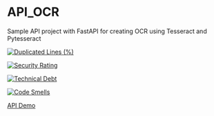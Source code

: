 # API_OCR

Sample API project with FastAPI for creating OCR using Tesseract and Pytesseract

[![Duplicated Lines (%)](https://sonarcloud.io/api/project_badges/measure?project=gomesrocha_api_ocr&metric=duplicated_lines_density)](https://sonarcloud.io/summary/new_code?id=gomesrocha_api_ocr)


[![Security Rating](https://sonarcloud.io/api/project_badges/measure?project=gomesrocha_api_ocr&metric=security_rating)](https://sonarcloud.io/summary/new_code?id=gomesrocha_api_ocr)


[![Technical Debt](https://sonarcloud.io/api/project_badges/measure?project=gomesrocha_api_ocr&metric=sqale_index)](https://sonarcloud.io/summary/new_code?id=gomesrocha_api_ocr)


[![Code Smells](https://sonarcloud.io/api/project_badges/measure?project=gomesrocha_api_ocr&metric=code_smells)](https://sonarcloud.io/summary/new_code?id=gomesrocha_api_ocr)

[API Demo](https://api-ocr.fly.dev/docs)

